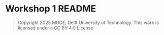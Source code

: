 # Workshop 1 README

> Copyright 2025 MUDE, Delft University of Technology. This work is licensed under a CC BY 4.0 License